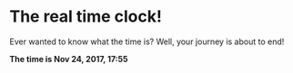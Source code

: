 # The real time clock!

Ever wanted to know what the time is? Well, your journey is about to end!

**The time is Nov 24, 2017, 17:55**